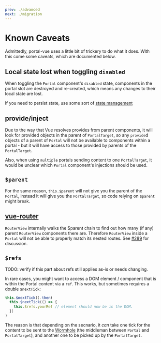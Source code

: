 ```yaml
---
prev: ./advanced
next: ./migration
---
```


# Known Caveats

Admittedly, portal-vue uses a little bit of trickery to do what it does. With this come some caveats, which are documented below.

## Local state lost when toggling `disabled`

When toggling the `Portal` component's `disabled` state, components in the portal slot are destroyed and re-created, which means any changes to their local state are lost.

If you need to persist state, use some sort of [state management](https://portal-vue-next-preview.netlify.com/)

## provide/inject

Due to the way that Vue resolves provides from parent components, it will look for provided objects in the parent of `PortalTarget`, so any `provide`d objects of a parent of `Portal` will not be available to components within a portal - but it will have access to those provided by parents of the `PortalTarget`.

Also, when using `multiple` portals sending content to one `PortalTarget`, it would be unclear which `Portal` component's injections should be used.

## `$parent`

For the same reason, `this.$parent` will not give you the parent of the `Portal`, instead it will give you the `PortalTarget`, so code relying on `$parent` might break.

## [vue-router](https://router.vuejs.org)

`RouterView` internally walks the $parent chain to find out how many (if any) parent `RouterView` components there are. Therefore `RouterView` inside a `Portal` will not be able to properly match its nested routes. See [#289](https://github.com/LinusBorg/portal-vue/issues/289) for discussion.

## `$refs`

TODO: verify if this part about refs still applies as-is or needs changing.

In rare cases, you might want to access a DOM element / component that is within the Portal content via a `ref`. This works, but sometimes requires a double `$nextTick`:

```javascript
this.$nextTick().then(
  this.$nextTick(() => {
    this.$refs.yourRef // element should now be in the DOM.
  })
)
```

The reason is that depending on the secnario, it _can_ take one tick for the content to be sent to the [Wormhole](../api/wormhole.md) (the middleman between `Portal` and `PortalTarget`), and another one to be picked up by the `PortalTarget`.
